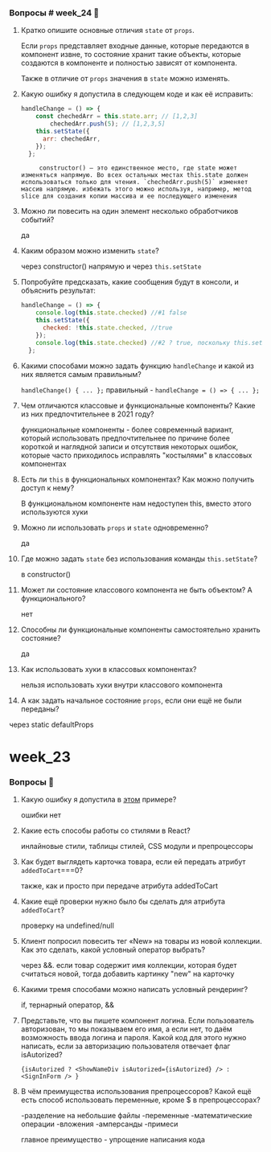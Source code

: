 ### Вопросы # week_24 💎

1. Кратко опишите основные отличия `state` от `props`. 

    Если `props` представляет входные данные, которые передаются в компонент извне, то состояние хранит такие объекты, которые создаются в компоненте и полностью зависят от компонента.

    Также в отличие от `props` значения в `state` можно изменять.

2. Какую ошибку я допустила в следующем коде и как её исправить:
    
    ```jsx
    handleChange = () => {
        const chechedArr = this.state.arr; // [1,2,3] 
    		chechedArr.push(5); // [1,2,3,5] 
        this.setState({
          arr: chechedArr,
        });
      };
    ```

            constructor() — это единственное место, где state может изменяться напрямую. Во всех остальных местах this.state должен использоваться только для чтения. `chechedArr.push(5)` изменяет массив напрямую. избежать этого можно используя, например, метод slice для создания копии массива и ее последующего изменения
    
3. Можно ли повесить на один элемент несколько обработчиков событий?

    да

4. Каким образом можно изменить `state`?

    через constructor() напрямую и через `this.setState`

5. Попробуйте предсказать, какие сообщения будут в консоли, и объяснить результат:
    
    ```jsx
    handleChange = () => {
        console.log(this.state.checked) //#1 false 
        this.setState({
          checked: !this.state.checked, //true
        });
        console.log(this.state.checked) //#2 ? true, поскольку this.setState изменил значение
      };  
    ```
    
6. Какими способами можно задать функцию `handleChange` и какой из них является самым правильным?

    `handleChange() {
    ...
  };` 
    правильный - `handleChange = () => {
        ...
      };`

7. Чем отличаются классовые и функциональные компоненты? Какие из них предпочтительнее в 2021 году?

    функциональные компоненты - более современный вариант, который использовать предпочтительнее по причине более короткой и наглядной записи и отсутствия некоторых ошибок, которые часто приходилось исправлять "костылями" в классовых компонентах

8. Есть ли `this` в функциональных компонентах? Как можно получить доступ к нему?

    В функциональном компоненте нам недоступен this, вместо этого используются хуки

9. Можно ли использовать `props` и `state` одновременно?

    да

10. Где можно задать `state` без использования команды `this.setState`?

    в constructor()

11. Может ли состояние классового компонента не быть объектом? А функционального?

    нет

12. Способны ли функциональные компоненты самостоятельно хранить состояние?

    да

13. Как использовать хуки в классовых компонентах?

    нельзя использовать хуки внутри классового компонента

14. А как задать начальное состояние `props`, если они ещё не были переданы?

   через static defaultProps



# week_23

### Вопросы 💎

1. Какую ошибку я допустила в [этом](https://www.notion.so/23-CSS-React-d4b0b61bb697459aacb1681ba2764440?pvs=21) примере?  

    ошибки нет

2. Какие есть способы работы со стилями в React?

    инлайновые стили, таблицы стилей, CSS модули и препроцессоры


3. Как будет выглядеть карточка товара, если ей передать атрибут `addedToCart`===0?

    также, как и просто при передаче атрибута addedToCart

4. Какие ещё проверки нужно было бы сделать для атрибута `addedToCart`?

    проверку на undefined/null

5. Клиент попросил повесить тег «New» на товары из новой коллекции. Как это сделать, какой условный оператор выбрать?

    через &&. если товар содержит имя коллекции, которая будет считаться новой, тогда добавить картинку "new" на карточку

6. Какими тремя способами можно написать условный рендеринг? 

    if, тернарный оператор, &&

7. Представьте, что вы пишете компонент логина. Если пользователь авторизован, то мы показываем его имя, а если нет, то даём возможность ввода логина и пароля. Какой код для этого нужно написать, если за авторизацию пользователя отвечает флаг isAutorized?

    `{isAutorized
    ? <ShowNameDiv isAutorized={isAutorized} />
    : <SignInForm />
    }`

8. В чём преимущества использования препроцессоров? Какой ещё есть способ использовать переменные, кроме $ в препроцессорах?

    -разделение на небольшие файлы
    -переменные
    -математические операции
    -вложения
    -амперсанды
    -примеси

    главное преимущество - упрощение написания кода